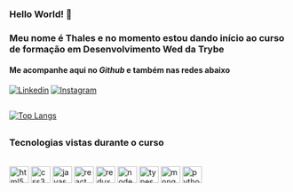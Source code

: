 ### Hello World! 👋

### Meu nome é Thales e no momento estou dando início ao curso de formação em Desenvolvimento Wed da Trybe

#### Me acompanhe aqui no <em>Github</em> e também nas redes abaixo
[![Linkedin](https://img.shields.io/badge/LinkedIn-0077B5?style=for-the-badge&logo=linkedin&logoColor=white)](https://www.linkedin.com/in/thalesmsm/)
[![Instagram](https://img.shields.io/badge/Instagram-E4405F?style=for-the-badge&logo=instagram&logoColor=white)](https://www.instagram.com/thalesmsm/)
##

[![Top Langs](https://github-readme-stats.vercel.app/api/top-langs/?username=thalesmsm&layout=compact&langs_count=16&theme=dark)](https://github.com/thalesmsm/github-readme-stats)

##
### Tecnologias vistas durante o curso
<div style="display: inline_block"><br/>
  <img height= 30px width= "35" align="center" alt="html5" src="https://cdn.jsdelivr.net/gh/devicons/devicon/icons/html5/html5-original.svg" />
  <img height= 30px width= "35" align="center" alt="css3" src="https://cdn.jsdelivr.net/gh/devicons/devicon/icons/css3/css3-original.svg" />
  <img height= 30px width= "35" align="center" alt="javascript" src="https://cdn.jsdelivr.net/gh/devicons/devicon/icons/javascript/javascript-original.svg" />
  <img height= 30px width= "35" align="center" alt="react" src="https://cdn.jsdelivr.net/gh/devicons/devicon/icons/react/react-original.svg" />
  <img height= 30px width= "35" align="center" alt="redux" src="https://cdn.jsdelivr.net/gh/devicons/devicon/icons/redux/redux-original.svg" />
  <img height= 30px width= "35" align="center" alt="node.js" src="https://cdn.jsdelivr.net/gh/devicons/devicon/icons/nodejs/nodejs-original.svg" />
  <img height= 30px width= "35" align="center" alt="typescript" src="https://cdn.jsdelivr.net/gh/devicons/devicon/icons/typescript/typescript-original.svg" />
  <img height= 30px width= "35" align="center" alt="mongodb" src="https://cdn.jsdelivr.net/gh/devicons/devicon/icons/mongodb/mongodb-original.svg" />
  <img height= 30px width= "35" align="center" alt="python" src="https://cdn.jsdelivr.net/gh/devicons/devicon/icons/python/python-original.svg" />
</div>  
